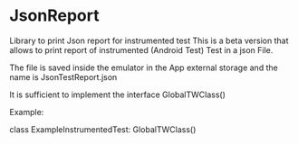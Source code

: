 # JsonReport
Library to print Json report for instrumented test
This is a beta version that allows to print report of instrumented (Android Test) Test in a json File.

The file is saved inside the emulator in the App external storage and the name is JsonTestReport.json

It is sufficient to implement the interface GlobalTWClass()

Example: 

class ExampleInstrumentedTest: GlobalTWClass()


